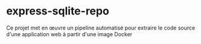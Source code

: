 # express-sqlite-repo
Ce projet met en œuvre un pipeline automatisé pour extraire le code source d'une application web à partir d'une image Docker
